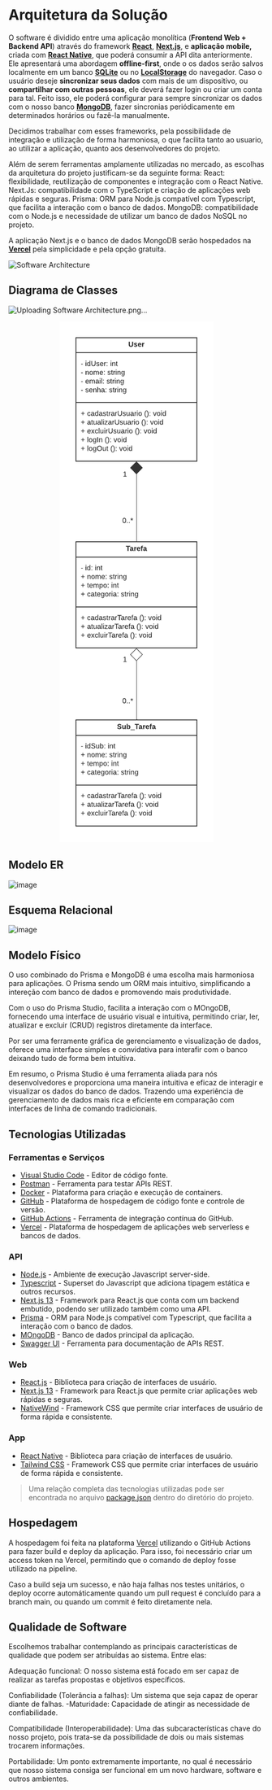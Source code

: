 # Arquitetura da Solução

O software é dividido entre uma aplicação monolítica (**Frontend Web + Backend API**) através do framework [**React**](https://react.dev), [**Next.js**](https://nextjs.org), e **aplicação mobile,** criada com [**React Native**](https://reactnative.dev), que poderá consumir a API dita anteriormente. Ele apresentará uma abordagem **offline-first**, onde o os dados serão salvos localmente em um banco [**SQLite**](https://www.sqlite.org) ou no [**LocalStorage**](https://developer.mozilla.org/pt-BR/docs/Web/API/Window/localStorage) do navegador. Caso o usuário deseje **sincronizar seus dados** com mais de um dispositivo, ou **compartilhar com outras pessoas**, ele deverá fazer login ou criar um conta para tal. Feito isso, ele poderá configurar para sempre sincronizar os dados com o nosso banco [**MongoDB**](https://www.mongodb.com/pt-br), fazer sincronias periódicamente em determinados horários ou fazê-la manualmente.

Decidimos trabalhar com esses frameworks, pela possibilidade de integração e utilização de forma harmoniosa, o que facilita tanto ao usuario, ao utilizar a aplicação, quanto aos desenvolvedores do projeto. 

Além de serem ferramentas amplamente utilizadas no mercado, as escolhas da arquitetura do projeto justificam-se da seguinte forma: 
React: flexibilidade, reutilização de componentes e integração com o React Native. 
Next.Js:  compatibilidade com o TypeScript e criação de aplicações web rápidas e seguras.
Prisma: ORM para Node.js compatível com Typescript, que facilita a interação com o banco de dados.
MongoDB: compatibilidade com o Node.js e necessidade de utilizar um banco de dados NoSQL no projeto.

A aplicação Next.js e o banco de dados MongoDB serão hospedados na [**Vercel**](https://vercel.com) pela simplicidade e pela opção gratuita.


![Software Architecture](https://github.com/ICEI-PUC-Minas-PMV-ADS/pmv-ads-2023-2-e4-aplicdistrib-t5-pmv-ads-2023-2-e4-g2-taskit/assets/73408251/c92ee9cd-4871-43f9-b90a-d200daa68176)

## Diagrama de Classes
![Uploading Software Architecture.png…]()

<p align="center">
 <img src="../docs/img/classes.png">
</p>

## Modelo ER

![image](https://github.com/ICEI-PUC-Minas-PMV-ADS/pmv-ads-2023-2-e4-aplicdistrib-t5-pmv-ads-2023-2-e4-g2-taskit/assets/101607336/378b5aad-6901-4509-aff2-d347e5f88459)


## Esquema Relacional

![image](https://github.com/ICEI-PUC-Minas-PMV-ADS/pmv-ads-2023-2-e4-aplicdistrib-t5-pmv-ads-2023-2-e4-g2-taskit/assets/101607336/4f68b189-be24-4c9e-b62c-e8f86a8bcfac)


## Modelo Físico

O uso combinado do Prisma e MongoDB é uma escolha mais harmoniosa para aplicações. O Prisma sendo um ORM mais intuitivo, simplificando a intereção com banco de dados e promovendo mais produtividade.

Com o uso do Prisma Studio, facilita a interação com o MOngoDB, fornecendo uma interface de usuário visual e intuitiva, permitindo criar, ler, atualizar e excluir (CRUD) registros diretamente da interface.

Por ser uma ferramente gráfica de gerenciamento e visualização de dados, oferece uma interface simples e convidativa para interafir com o banco deixando tudo de forma bem intuitiva.

Em resumo, o Prisma Studio é uma ferramenta aliada para nós desenvolvedores e proporciona uma maneira intuitiva e eficaz de interagir e visualizar os dados do banco de dados. Trazendo uma experiência de gerenciamento de dados mais rica e eficiente em comparação com interfaces de linha de comando tradicionais.

## Tecnologias Utilizadas

### Ferramentas e Serviços

- [Visual Studio Code](https://code.visualstudio.com/) - Editor de código fonte.
- [Postman](https://taskit-pucminas.postman.co/) - Ferramenta para testar APIs REST.
- [Docker](https://www.docker.com/) - Plataforma para criação e execução de containers.
- [GitHub](https://github.com) - Plataforma de hospedagem de código fonte e controle de versão.
- [GitHub Actions](https://github.com/actions) - Ferramenta de integração contínua do GitHub.
- [Vercel](https://vercel.com/) - Plataforma de hospedagem de aplicações web serverless e bancos de dados.

### API

- [Node.js](https://nodejs.dev) - Ambiente de execução Javascript server-side.
- [Typescript](https://typescriptlang.org) - Superset do Javascript que adiciona tipagem estática e outros recursos.
- [Next.js 13](https://nextjs.org) - Framework para React.js que conta com um backend embutido, podendo ser utilizado também como uma API.
- [Prisma](https://prisma.io) - ORM para Node.js compatível com Typescript, que facilita a interação com o banco de dados.
- [MOngoDB](https://www.mongodb.com/pt-br) - Banco de dados principal da aplicação.
- [Swagger UI](https://swagger.io) - Ferramenta para documentação de APIs REST.

### Web

- [React.js](https://reactjs.dev) - Biblioteca para criação de interfaces de usuário.
- [Next.js 13](https://nextjs.org) - Framework para React.js que permite criar aplicações web rápidas e seguras.
- [NativeWind](https://nativewind.dev) - Framework CSS que permite criar interfaces de usuário de forma rápida e consistente.

### App

- [React Native](https://reactnative.dev) - Biblioteca para criação de interfaces de usuário.
- [Tailwind CSS](https://tailwindcss.com) - Framework CSS que permite criar interfaces de usuário de forma rápida e consistente.

> Uma relação completa das tecnologias utilizadas pode ser encontrada no arquivo [package.json](../src/web/package.json) dentro do diretório do projeto.

## Hospedagem

A hospedagem foi feita na plataforma [Vercel](https://vercel.com/) utilizando o GitHub Actions para fazer build e deploy da aplicação. Para isso, foi necessário criar um access token na Vercel, permitindo que o comando de deploy fosse utilizado na pipeline.

Caso a build seja um sucesso, e não haja falhas nos testes unitários, o deploy ocorre automáticamente quando um pull request é concluído para a branch main, ou quando um commit é feito diretamente nela.

## Qualidade de Software

Escolhemos trabalhar contemplando as principais características de qualidade que podem ser atribuídas ao sistema. Entre elas:

Adequação funcional: O nosso sistema está focado em ser capaz de realizar as tarefas propostas e objetivos específicos.

Confiabilidade (Tolerância a falhas): Um sistema que seja capaz de operar diante de falhas.
    -Maturidade: Capacidade de atingir as necessidade de confiabilidade.

Compatibilidade (Interoperabilidade): Uma das subcaracterísticas chave do nosso projeto, pois trata-se da possibilidade de dois ou mais sistemas trocarem informações.

Portabilidade: Um ponto extremamente importante, no qual é necessário que nosso sistema consiga ser funcional em um novo hardware, software e outros ambientes.
